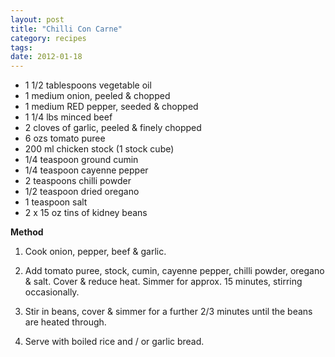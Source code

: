 ```yaml
---
layout: post
title: "Chilli Con Carne"
category: recipes
tags: 
date: 2012-01-18
---
```


* 1 1/2 tablespoons vegetable oil
* 1 medium onion, peeled & chopped
* 1 medium RED pepper, seeded & chopped
* 1 1/4 lbs minced beef
* 2 cloves of garlic, peeled & finely chopped
* 6 ozs tomato puree
* 200 ml chicken stock (1 stock cube)
* 1/4 teaspoon ground cumin
* 1/4 teaspoon cayenne pepper
* 2 teaspoons chilli powder
* 1/2  teaspoon dried oregano
* 1 teaspoon salt
* 2 x 15 oz tins of kidney beans

<b>Method</b>
1. Cook onion, pepper, beef & garlic. 

2. Add tomato puree, stock, cumin, cayenne pepper, chilli powder, oregano & salt.  Cover & reduce heat.  Simmer for approx. 15 minutes, stirring occasionally.

3. Stir in beans, cover & simmer for a further 2/3 minutes until the beans are heated through.

4. Serve with boiled rice and / or garlic bread.
